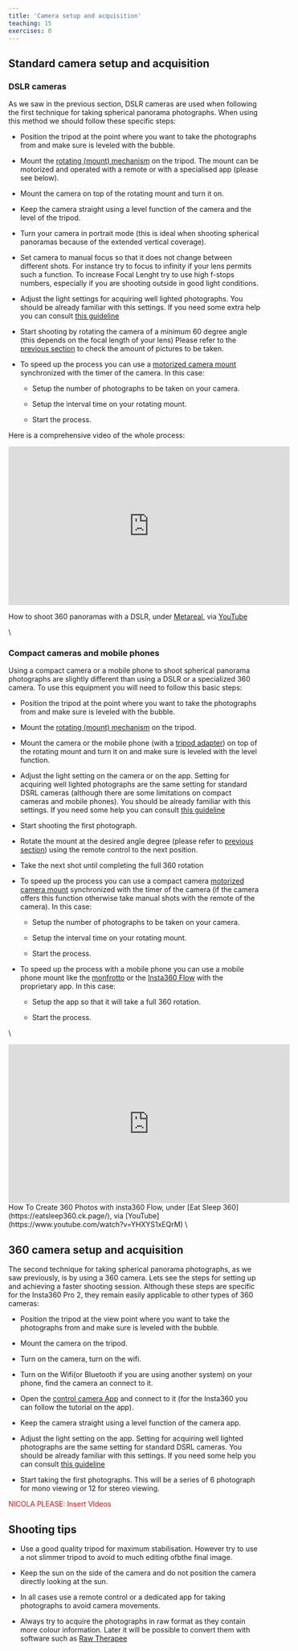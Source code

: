 ```yaml
---
title: 'Camera setup and acquisition'
teaching: 15
exercises: 0
---
```



## Standard camera setup and acquisition

### DSLR cameras

As we saw in the previous section, DSLR cameras are used when following the first technique for taking spherical panorama photographs. When using this method  we should follow these specific steps:

- Position the tripod at the point where you want to take the photographs from and make sure is leveled with the bubble.

- Mount the [rotating (mount) mechanism](https://www.manfrotto.com/global/move-quick-release-system-mvaqr/) on the tripod. The mount can be motorized and operated with a remote or with a specialised app (please see below).

- Mount the camera on top of the rotating mount and turn it on.

- Keep the camera straight using a level function of the camera and the level of the tripod.

- Turn your camera in portrait mode (this is ideal when shooting spherical panoramas because of the extended vertical coverage).

- Set camera to manual focus so that it does not change between different shots. For instance try to focus to infinity if your lens permits such a function. To increase Focal Lenght try to use high f-stops numbers, especially if you are shooting outside in good light conditions.

- Adjust the light settings for acquiring well lighted photographs. You should be already familiar with this settings. If you need some extra help you can consult [this guideline](https://capturetheatlas.com/camera-settings/)

- Start shooting by rotating the camera of a minimum 60 degree angle (this depends on the focal length of your lens) Please refer to the [previous section](difference-between-techniques.Rmd) to check the amount of pictures to be taken.

- To speed up the process you can use a [motorized camera mount](https://www.manfrotto.com/global/genie-ii-pan-tilt-sy0031-0001/) synchronized with the timer of the camera. In this case:

  - Setup the number of photographs to be taken on your camera.
  
  - Setup the interval time on your rotating mount.
  
  - Start the process.
  

Here is a comprehensive video of the whole process:

<iframe width="560" height="315" src="https://www.youtube.com/embed/7dSl5h0OVjA?si=4AvLjWDz0IXgaq2p" title="YouTube video player" frameborder="0" allow="accelerometer; autoplay; clipboard-write; encrypted-media; gyroscope; picture-in-picture; web-share" allowfullscreen></iframe> 

How to shoot 360 panoramas with a DSLR, under [Metareal](https://www.metareal.com/), via [YouTube](https://www.youtube.com/watch?v=7dSl5h0OVjA) 


\ 

### Compact cameras and mobile phones 
Using a compact camera or a mobile phone to shoot spherical panorama photographs are slightly different than using a DSLR or a specialized 360 camera.
To use this equipment you will need to follow this basic steps:

- Position the tripod at the point where you want to take the photographs from and make sure is leveled with the bubble.

- Mount the [rotating (mount) mechanism](https://www.manfrotto.com/global/move-quick-release-system-mvaqr/) on the tripod.

- Mount the camera or the mobile phone (with a [tripod adapter](https://www.manfrotto.com/global/products/smartphones-action-cameras-drones/smartphone-accessories/)) on top of the rotating mount and turn it on and make sure is leveled with the level function.

- Adjust the light setting on the camera or on the app. Setting for acquiring well lighted photographs are the same setting for standard DSRL cameras (although there are some limitations on compact cameras and mobile phones). You should be already  familiar with this settings. If you need some help you can consult [this guideline](https://capturetheatlas.com/camera-settings/)

- Start shooting the first photograph.

- Rotate the mount at the desired angle degree (please refer to [previous section](differences-between.techniques.Rmd)) using the remote control to the next position.

- Take the next shot until completing the full 360 rotation

- To speed up the process you can use a compact camera [motorized camera mount](https://www.manfrotto.com/global/pixi-pano360-remotely-controlled-motorized-head-mhpixi360/) synchronized with the timer of the camera (if the camera offers this function otherwise take manual shots with the remote of the camera). In this case:

  - Setup the number of photographs to be taken on your camera.
  
  - Setup the interval time on your rotating mount.
  
  - Start the process.
  
- To speed up the process with a mobile phone you can use a  mobile phone mount like the [monfrotto](https://www.manfrotto.com/global/pixi-pano360-remotely-controlled-motorized-head-mhpixi360/) or the [Insta360 Flow](https://www.insta360.com/product/insta360-flow) with the proprietary app. In this case:

  - Setup the app so that it will take a full 360 rotation.
  
  - Start the process.
  
\  
  
<iframe width="560" height="315" src="https://www.youtube.com/embed/YHXYS1xEQrM?si=QA8Z0-8fIEz9qHDe" title="YouTube video player" frameborder="0" allow="accelerometer; autoplay; clipboard-write; encrypted-media; gyroscope; picture-in-picture; web-share" allowfullscreen></iframe>
How To Create 360 Photos with insta360 Flow, under [Eat Sleep 360](https://eatsleep360.ck.page/), via [YouTube](https://www.youtube.com/watch?v=YHXYS1xEQrM) 
\
 
## 360 camera setup and acquisition

The second technique for taking spherical panorama photographs, as we saw previously, is by using a 360 camera. Lets see the steps for setting up and achieving a faster shooting session. Although these steps are specific for the Insta360 Pro 2, they remain easily applicable to other types of 360 cameras:

- Position the tripod at the view point where you want to take the photographs from and make sure is leveled with the bubble.

- Mount the camera on the tripod.

- Turn on the camera, turn on the wifi.

- Turn on the Wifi(or Bluetooth if you are using another system) on your phone, find the camera an connect to it.

- Open the [control camera App](https://www.insta360.com/download/insta360-pro2) and connect to it (for the Insta360 you can follow the tutorial on the app).

- Keep the camera straight using a level function of the camera app.

- Adjust the light setting on the app. Setting for acquiring well lighted photographs are the same setting for standard DSRL cameras. You should be already  familiar with this settings. If you need some help you can consult [this guideline](https://capturetheatlas.com/camera-settings/)

- Start taking the first photographs. This will be a series of 6 photograph for mono viewing or 12 for stereo viewing.


<span style="color:red">
NICOLA PLEASE: Insert VIdeos
</span>



## Shooting tips

- Use a good quality tripod for maximum stabilisation. However try to use a not slimmer tripod to avoid to much editing ofbthe final image.

- Keep the sun on the side of the camera and do not position the camera directly looking at the sun.

- In all cases use a remote control or a dedicated app for taking photographs to avoid camera movements.

- Always try to acquire the photographs in raw format as they contain more colour information. Later it will be possible to convert them with software such as [Raw Therapee](https://www.rawtherapee.com/)



